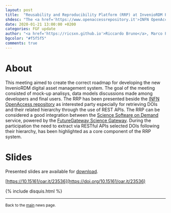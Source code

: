 ```yaml
---
layout: post
title:  "Reusability and Reproducibility Platform (RRP) at InvenioRDM Project Meeting"
shdesc: "The <a href='https://www.openaccessrepository.it'>INFN OpenAccess repository</a> has been presented at the InvenioRDM Kick-off meeting at CERN. The reusability and reproducibility platform has been also presented."
date: 2020-01-21 13:00:00 +0200
categories: FGF update
author: "<a href='https://ricsxn.github.io'>Riccardo Bruno</a>, Marco Fargetta, Roberto Barbera, Riccardo Rotondo"
bgcolor: "#f5f5f5"
comments: true
---
```


# About
This meeting aimed to create the correct roadmap for developing the new InvenioRDM digital asset management system. The goal of the meeting consisted of mock-up analisys, data models discussions made among developers and final users. The RRP has been presented beside the [INFN OpenAccess repository][INFNOAR] as interested party especially for retrieving DOIs and their related hierarchy through the use of REST APIs.
The RRP can be considered a good integration between the [Science Softeare on Demand][SSOD] service, powered by the [FutureGateway Science Gateway][FGSG].
During the participation the need to extract via RESTful APIs selected DOIs following their hierarchy, has been highlighted as a core component of the RRP system.

# Slides
Presented slides are available for [download][SLIDES].

[https://10.15161/oar.it/23536](https://doi.org/10.15161/oar.it/23536)

{% include disquis.html %}
<hr>
<p><small>Back to the <a href="/news/">main</a> news page.</small></p>


[SLIDES]: /media/InvenioRDM_KickOff.pptx
[SSOD]: https://fgsg.egi.eu/egissod/web/ssod/
[FGSG]: /fgf/update/2019/09/11/fgsg.html
[PALMS]: /fgf/update/2019/09/16/palms.html
[INFNOAR]: https://www.openaccessrepository.it
[INVENIORDMPM]: https://indico.cern.ch/event/854421/page/18559-general-information